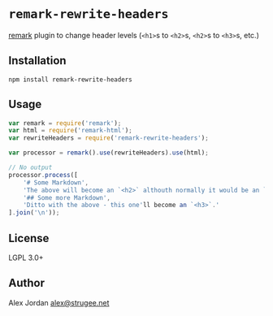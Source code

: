 # `remark-rewrite-headers`

[remark][1] plugin to change header levels (`<h1>`s to `<h2>`s, `<h2>`s to `<h3>`s, etc.)

## Installation

    npm install remark-rewrite-headers

## Usage

```js
var remark = require('remark');
var html = require('remark-html');
var rewriteHeaders = require('remark-rewrite-headers');

var processor = remark().use(rewriteHeaders).use(html);

// No output
processor.process([
    '# Some Markdown',
    'The above will become an `<h2>` althouth normally it would be an `<h1>`.',
	'## Some more Markdown',
	'Ditto with the above - this one'll become an `<h3>`.'
].join('\n'));
```

## License

LGPL 3.0+

## Author

Alex Jordan <alex@strugee.net>

 [1]: https://github.com/wooorm/remark
